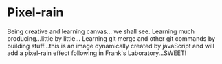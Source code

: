 # Pixel-rain
Being creative and learning canvas... we shall see. Learning much producing...little by little...
Learning git merge and other git commands by building stuff...this is an image dynamically created by javaScript and will add a pixel-rain effect following in Frank's Laboratory...SWEET!
